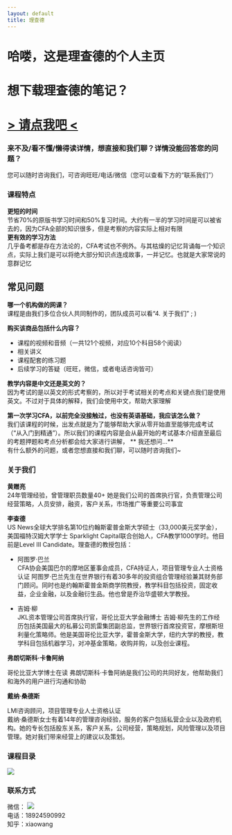 ```yaml
---
layout: default
title: 理查德
---
```



    
    
<div class="middle-text">

<h1 class="black-text">哈喽，这是理查德的个人主页</h1>
<h1 class="black-text">想下载理查德的笔记？</h1>
<h1><a href="https://item.taobao.com/item.htm?spm=a1z38n.10677092.0.0.72901deb5jQUVs&id=584204529807"> > 请点我吧 < </a></h1>

</div>

### 来不及/看不懂/懒得读详情，想直接和我们聊？详情没能回答您的问题？
您可以随时咨询我们，可咨询旺旺/电话/微信（您可以查看下方的“联系我们”）


### 课程特点
**更短的时间**  
节省70%的原版书学习时间和50%复习时间。大约有一半的学习时间是可以被省去的，因为CFA全部的知识很多，但是考察的内容实际上相对有限  
**更有效的学习方法**  
几乎备考都是存在方法论的，CFA考试也不例外。与其枯燥的记忆背诵每一个知识点，实际上我们是可以将绝大部分知识点连成故事，一并记忆。也就是大家常说的意群记忆

## 常见问题

**哪一个机构做的网课？**  
课程是由我们多位合伙人共同制作的，团队成员可以看“4. 关于我们” ; ) 

**购买该商品包括什么内容？** 

* 课程的视频和音频（一共121个视频，对应10个科目58个阅读）
* 相关讲义
* 课程配套的练习题
* 后续学习的答疑（旺旺，微信，或者电话咨询皆可）

**教学内容是中文还是英文的？**  
因为考试的是以英文的形式考察的，所以对于考试相关的考点和关键点我们是使用英文。不过对于具体的解释，我们会使用中文，帮助大家理解

**第一次学习CFA，以前完全没接触过，也没有英语基础，我应该怎么做？**  
我们该课程的时候，出发点就是为了能够帮助大家从零开始直至能够完成考试（“从入门到精通”）。所以我们的课程内容是会从最开始的考试基本介绍直至最后的考题押题和考点分析都会给大家进行讲解，
** 我还想问...**  
有什么额外的问题，或者您想直接和我们聊，可以随时咨询我们~ 


### 关于我们

**黄赠亮**  
24年管理经验，曾管理职员数量40+ 
她是我们公司的首席执行官，负责管理公司经营策略，人员安排，融资，客户关系，市场推广等重要公司事宜

**李查德**  
US News全球大学排名第10位约翰斯霍普金斯大学硕士（33,000美元奖学金），美国福特汉姆大学学士 
Sparklight Capital联合创始人，CFA教学1000学时。他目前是Level III Candidate。理查德的教授包括：

* 阿图罗·巴兰  
CFA协会美国巴尔的摩地区董事会成员，CFA持证人，项目管理专业人士资格认证 
阿图罗·巴兰先生在世界银行有着30多年的投资组合管理经验兼其财务部门顾问。同时也是约翰斯霍普金斯商学院教授，教学科目包括投资，固定收益，企业金融，以及金融衍生品。他也曾是乔治华盛顿大学教授。

* 吉姆·柳  
JKL资本管理公司首席执行官，哥伦比亚大学金融博士 
吉姆·柳先生的工作经历包括美国最大的私募公司凯雷集团副总监，世界银行首席投资官，摩根斯坦利量化策略师。他是美国哥伦比亚大学，霍普金斯大学，纽约大学的教授，教学科目包括机器学习，对冲基金策略，收购并购，以及创业课程。

**弗朗切斯科·卡鲁阿纳**

哥伦比亚大学博士在读 
弗朗切斯科·卡鲁阿纳是我们公司的共同好友，他帮助我们和海外的用户进行沟通和协助

**戴纳·桑德斯**

LMI咨询顾问，项目管理专业人士资格认证  
戴纳·桑德斯女士有着14年的管理咨询经验，服务的客户包括私营企业以及政府机构。她的专长包括股东关系，客户关系，公司经营，策略规划，风险管理以及项目管理。她对我们带来经营上的建议以及策划。

### 课程目录
![](http://imglf3.nosdn0.126.net/img/MExvNTBSZTIrbWpVMUFnZzAwTXFLdE9IN3c4c1IzT0FGZy81aE1EVWlOTDJVdENDanFWSVpnPT0.png?imageView&thumbnail=1680x0&quality=96&stripmeta=0)


### 联系方式
微信：
![](http://imglf4.nosdn0.126.net/img/MExvNTBSZTIrbWg2NklXYjBsdzlGUFNPV3d6akd5MG9rUkpHTTJyTVJNWUI3eFFXRkhNM2d3PT0.jpg?imageView&thumbnail=500x0&quality=96&stripmeta=0&type=jpg)  
电话：18924590992  
知乎：xiaowang


